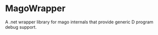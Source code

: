 MagoWrapper
===========

A .net wrapper library for mago internals that provide generic D program debug support.